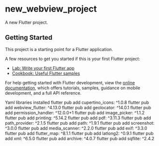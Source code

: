 # new_webview_project

A new Flutter project.

## Getting Started

This project is a starting point for a Flutter application.

A few resources to get you started if this is your first Flutter project:

- [Lab: Write your first Flutter app](https://docs.flutter.dev/get-started/codelab)
- [Cookbook: Useful Flutter samples](https://docs.flutter.dev/cookbook)

For help getting started with Flutter development, view the
[online documentation](https://docs.flutter.dev/), which offers tutorials,
samples, guidance on mobile development, and a full API reference.

<P>
  Yaml libraries installed
  flutter pub add cupertino_icons: ^1.0.8
  flutter pub add webview_flutter: ^4.13.0
  flutter pub add geolocator: ^14.0.1
  flutter pub add permission_handler: ^12.0.0+1
  flutter pub add image_picker: ^1.1.2
  flutter pub add printing: ^5.14.2
  flutter pub add pdf: ^3.11.3
  flutter pub add path_provider: ^2.1.5
  flutter pub add path: ^1.9.1
  flutter pub add screenshot: ^3.0.0
  flutter pub add media_scanner: ^2.2.0
  flutter pub add exif: ^3.3.0
  flutter pub add flutter_map: ^8.1.1
  flutter pub add latlong2: ^0.9.1
  flutter pub add xml: ^6.5.0
  flutter pub add archive: ^4.0.7
  flutter pub add sqflite: ^2.4.2
</P>
